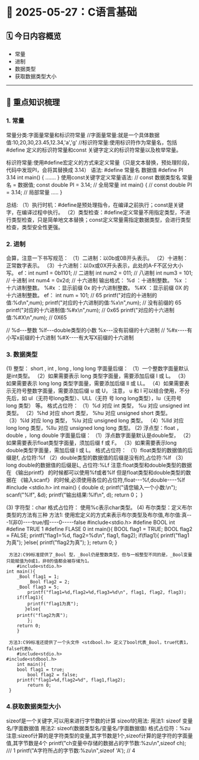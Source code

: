 # 📘 2025-05-27：C语言基础

## 🗓️ 今日内容概览

- 常量
- 进制
- 数据类型
- 获取数据类型大小

---

## 📌 重点知识梳理

### 1. 常量

常量分类:字面量常量和标识符常量
//字面量常量:就是一个具体数据值:10,20,30,23.45,12.34,'a','g'
//标识符常量:使用标识符作为常量名，包括 #define 定义的标识符常量和const 关键字定义的标识符常量以及枚举常量。

标识符常量:使用#define宏定义的方式来定义常量（只是文本替换，预处理阶段，代码中发现PI，会将其替换成 3.14）
         语法:  #define 常量名 数据值
		#define PI 3.14
               int main()
                {
                  .......
                  }
          使用const关键字定义常量语法:
        // const 数据类型名 常量名 = 数据值;
            const double PI = 3.14;  // 全局常量
          int main()
          {
            // const double PI = 3.14;  // 局部常量
           .....
           }

  总结:
（1）执行时机：#define是预处理指令，在编译之前执行；const是关键字，在编译过程中执行。
（2）类型检查：#define定义常量不用指定类型，不进行类型检查，只是简单地文本替换；const定义常量需指定数据类型，会进行类型检查，类型安全性更强。

### 2. 进制

会算，注意一下书写规范：
（1）二进制：以0b或0B开头表示。
（2）十进制：正常数字表示。
（3）十六进制：以0x或0X开头表示，此处的A-F不区分大小写。
ef：int num1 = 0b1101; // 二进制
    int num2 = 011; // 八进制
    int num3 = 101; // 十进制
    int num4 = 0x2d; // 十六进制
输出格式：
%d ：十进制整数。
%x ：十六进制整数。
%#x ：显示前缀 0x 的十六进制整数。
%#X ：显示前缀 0X 的十六进制整数。
ef： int num = 101;  //  65
      printf("对应的十进制的值:%d\n",num);
      printf("对应的十六进制的值:%x\n",num); // 没有前缀的   65
      printf("对应的十六进制值:%#x\n",num); // 0x65
      printf("对应的十六进制值:%#X\n",num); // 0X65


  // %d---整数   %lf---double类型的小数  %x---没有前缀的十六进制
  //   %#x----有小写x前缀的十六进制   %#X----有大写X前缀的十六进制

    
### 3. 数据类型
(1) 整型： short , int , long  , long long 
    字面量后缀：
	（1）一个整数字面量默认是int类型。
	（2）如果需要表示 long 类型字面量，需要添加后缀 l 或 L。
	（3）如果需要表示 long long 类型字面量，需要添加后缀 ll 或 LL。
	（4）如果需要表示无符号整数字面量，需要添加后缀 u 或 U， 注意， u 和 l 可以结合使用，不分先后，如 ul（无符号long类型）、ULL（无符		     号 long long类型），lu（无符号 long 类型） 等。
    格式占位符：
        （1）%d   对应 int 类型，      %u   对应 unsigned int 类型。
	（2）%hd  对应 short 类型，    %hu  对应 unsigned short 类型。
	（3）%ld  对应 long 类型，     %lu  对应 unsigned long 类型。
	（4）%lld 对应 long long 类型，%llu 对应 unsigned long long 类型。
(2) 浮点型：float ， double ，long double 
     字面量后缀：
        （1）浮点数字面量默认是double型，
	（2）如果需要表示float类型字面量，须加后缀 f 或 F。
	（3）如果需要表示long double类型字面量，需加后缀 l 或 L。
     格式占位符：
     	（1）float类型的数据值的后缀是f,     占位符:%f
  	（2）double类型的数据值的后缀是没有的,占位符:%lf
  	（3）long double的数据值的后缀是L,   占位符:%Lf
    注意:float类型和double类型的数据在 《输出printf》 的时候都可以使用%f或者%lf
         但是float类型和double类型的数据在 《输入scanf》 的时候,必须使用各位的占位符,float---%f,double----%lf
	#include <stdio.h>
	int main()
	{
 	  double d;
 	  printf("请您输入一个小数:\n");
  	  scanf("%lf", &d);
  	  printf("输出结果:%lf\n", d);
          return 0；
	 } 

(3) 字符型：char
    格式占位符： 使用%c表示char类型。
(4) 布尔类型：定义布尔类型的方法有三种
    方法1: 使用宏定义的方式来表示布尔类型及布尔值,布尔值:真---1(非0)----true/假----0-----false
       #include<stdio.h>
       #define BOOL int
       #define TRUE 1
       #define FLASE 0
       int main(){
       	   BOOL flag1 = TRUE;
	   BOOL flag2 = FALSE;
           printf("flag1=%d, flag2=%d\n", flag1, flag2);
	   if(flag1){
    		printf("flag1为真");
           }else{
	   	printf("flag2为真");
            };
	    return 0;
     }
     
     方法2:C99标准提供了_Bool 型，_Bool仍是整数类型，但与一般整型不同的是，_Bool变量只能赋值为0或1，非0的值都会被存储为1。
        #include<stdio.h>
	int main(){
 	    _Bool flag1 = 1;
      	    _Bool flag2 = 2;
	    _Bool flag3 = 5;
            printf("flag1=%d,flag2=%d,flag3=%d\n", flag1, flag2, flag3);
	    if(flag1){
    		printf("flag1为真");
           }else{
	   	printf("flag2为真");
            };
	    return 0;
        }
	
     方法3:C99标准还提供了一个头文件 <stdbool.h> 定义了bool代表_Bool，true代表1，false代表0。
        #include<stdio.h>
	#include<stdbool.h>
        int main(){
	    bool flag1 = true;
     	    bool flag2 = false;
	    printf("flag1=%d,flag2=%d", flag1,flag2);
            return 0;
	 }


### 4.获取数据类型大小
   sizeof是一个关键字,可以用来进行字节数的计算
   sizeof的用法: 
     用法1: sizeof 变量名/字面数据值
     用法2: sizeof(数据类型名/变量名/字面数据值)
   格式占位符：%zu
   注意:sizeof计算的是字符类型的变量,其字节数是1个,sizeof计算的是字符的字面量值,其字节数是4个
        printf("ch变量中存储的数据占的字节数:%zu\n",sizeof ch); /// 1
	printf("A字符所占的字节数:%zu\n",sizeof 'A'); // 4

